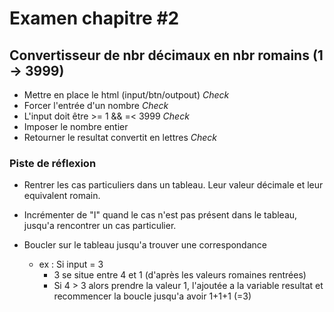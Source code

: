 # Examen chapitre #2
## Convertisseur de nbr décimaux en nbr romains (1 -> 3999)

- Mettre en place le html (input/btn/outpout) _Check_
- Forcer l'entrée d'un nombre _Check_
- L'input doit être >= 1 && =< 3999 _Check_
- Imposer le nombre entier
- Retourner le resultat convertit en lettres _Check_

### Piste de réflexion

- Rentrer les cas particuliers dans un tableau. Leur valeur décimale et leur equivalent romain.

- Incrémenter de "I" quand le cas n'est pas présent dans le tableau, jusqu'a rencontrer un cas particulier.

- Boucler sur le tableau jusqu'a trouver une correspondance
    * ex : Si input = 3
        - 3 se situe entre 4 et 1 (d'après les valeurs romaines rentrées)
        - Si 4 > 3 alors prendre la valeur 1, l'ajoutée a la variable resultat et recommencer la boucle jusqu'a avoir 1+1+1 (=3)
